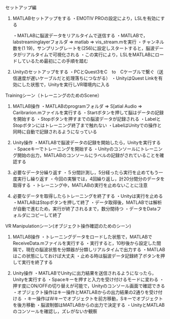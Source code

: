セットアップ編
1. MATLABセットアップをする
    ・EMOTIV PROの設定により，LSLを有効にする

      ・MATLABに脳波データをリアルタイムで送信する
    ・MATLABで，labstreaminglayerフォルダ => matlab => vis_stream.mを実行
      ・チャンネル数を(1 19)，サンプリングレートを(256)に設定しスタートすると，脳波データがリアルタイムで可視化される
    ・この実行により，LSLをMATLABにロードしているため最初にこの手順を踏む
   
2. Unityのセットアップをする
    ・PCとQuest3をC　to　Cケーブルで繋ぐ（送信速度が遅いケーブルだと処理落ちにつながる）
    ・UnityはQuest Linkを有効にした状態で，Unityを実行しVR環境内に入る


Trainingシーン（トレーニングのためのScene）
1. MATLAB操作
    ・MATLABのprogramフォルダ => S[atial Audio => Caribrarion.mファイルを実行する
    ・Startボタンを押して脳はデータの記録を開始する
      ・Stopボタンを押すまでの脳波データが記録される
    ・LabelとStopボタンにはトレーニング終了まで触れない
      ・LabelはUnityでの操作と同時に自動で記録されるようになっている

2. Unity操作
    ・MATLABで脳波データの記録を開始したら，Unityを実行する
    ・Spaceキーでトレーニングを開始する
      ・Unityのコンソールにトレーニング開始の出力，MATLABのコンソールにラベルの記録がされていることを確認する

3. 必要なデータ分繰り返す
    ・５分間計測し，5分経ったら実行を止めてもう一度実行し繰り返す
    ・今回の実験では，4回繰り返し，計20分間分のデータを取得する
      ・トレーニング中，MATLABの実行を止めないことに注意

4. 必要なデータを取得したらトレーニングを終了する
    ・Unityは実行を止める
    ・MATLABはStopボタンを押して終了
    ・データ取得後，MATLABでは解析が自動で進むため，実行が終了されるまで，数分間待つ
      ・データをDataフォルダにコピーして終了


VR Manipulationシーン(オブジェクト操作確認のためのシーン)
1. MATLAB操作
    ・トレーニングデータをロードした状態で，MATLABで ReceiveData.mファイルを実行する
    ・実行すると，10秒後から設定した間隔で，現在の脳波状態を分類器が分類しリアルタイムで出力する
      ・MATLABはこの状態にしておけば大丈夫
    ・止める時は脳波データ記録終了ボタンを押して実行を終了する

3. Unity操作
    ・MATLABでUnityに出力結果を送信されるようになったら，Unityを実行する
    ・Spaceキーを押すと入力を受け付けるモードに変わる
      ・押す度にON/OFFの切り替えが可能で，Unityのコンソール画面で確認できる
    ・オブジェクト操作はキー操作とMATLABからの出力結果の2通りを受け付ける
      ・キー操作はWキーでオブジェクトを前方移動，Sキーでオブジェクトを後方移動
      ・脳波制御はMATLABからの出力で決定する
        ・UnityとMATLABのコンソールを確認し，ズレがないか観察
